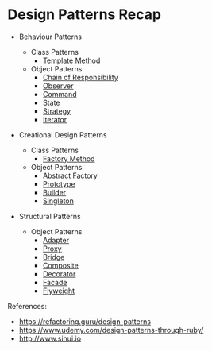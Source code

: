 Design Patterns Recap
======

* Behaviour Patterns
  - Class Patterns
     * [Template Method](https://github.com/sayidu/design-patterns/tree/master/behavioural_patterns/template)
  - Object Patterns
     * [Chain of Responsibility](https://github.com/sayidu/design-patterns/tree/master/behavioural_patterns/chain_of_responsibility)
     * [Observer](https://github.com/sayidu/design-patterns/tree/master/behavioural_patterns/observer)
     * [Command](https://github.com/sayidu/design-patterns/tree/master/bgtehavioural_patterns/command)
     * [State](https://github.com/sayidu/design-patterns/tree/master/behavioural_patterns/state)
     * [Strategy](https://github.com/sayidu/design-patterns/tree/master/behavioural_patterns/strategy)
     * [Iterator](https://github.com/sayidu/design-patterns/tree/master/behavioural_patterns/iterator)

* Creational Design Patterns
  - Class Patterns
    * [Factory Method](https://github.com/sayidu/design-patterns/tree/master/creational_patterns/factory_method)
  - Object Patterns
    * [Abstract Factory](https://github.com/sayidu/design-patterns/tree/master/creational_patterns/abstract_factory)
    * [Prototype](https://github.com/sayidu/design-patterns/tree/master/creational_patterns/prototype)
    * [Builder](https://github.com/sayidu/design-patterns/tree/master/creational_patterns/builder)
    * [Singleton](https://github.com/sayidu/design-patterns/tree/master/creational_patterns/singleton)

* Structural Patterns
  - Object Patterns
    * [Adapter](https://github.com/sayidu/design-patterns/tree/master/structural_patterns/adapter)
    * [Proxy](https://github.com/sayidu/design-patterns/tree/master/structural_patterns/proxy)
    * [Bridge](https://github.com/sayidu/design-patterns/tree/master/structural_patterns/bridge)
    * [Composite](https://github.com/sayidu/design-patterns/tree/master/structural_patterns/composite)
    * [Decorator](https://github.com/sayidu/design-patterns/tree/master/structural_patterns/decorator)
    * [Facade](https://github.com/sayidu/design-patterns/tree/master/structural_patterns/facade)
    * [Flyweight](https://github.com/sayidu/design-patterns/tree/master/structural_patterns/flyweight)

References:

* https://refactoring.guru/design-patterns
* https://www.udemy.com/design-patterns-through-ruby/
* http://www.sihui.io
